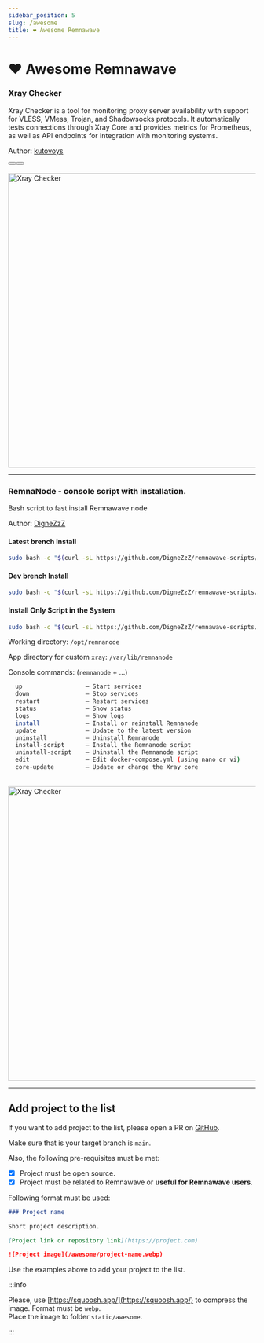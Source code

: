 ```yaml
---
sidebar_position: 5
slug: /awesome
title: ❤️ Awesome Remnawave
---
```


# ❤️ Awesome Remnawave

### Xray Checker

Xray Checker is a tool for monitoring proxy server availability with support for VLESS, VMess, Trojan, and Shadowsocks protocols. It automatically tests connections through Xray Core and provides metrics for Prometheus, as well as API endpoints for integration with monitoring systems.

Author: [kutovoys](https://github.com/kutovoys)

<div style={{ display: 'flex', justifyContent: 'center', gap: '1rem' }}>
  <Button label="Github repository" link="https://github.com/kutovoys/xray-checker" variant="secondary" size="md" outline />
  <Button label="Documentation" link="https://xray-checker.kutovoy.dev/" variant="secondary" size="md" outline />
</div>
<br />

<div style={{ display: 'flex', justifyContent: 'center' }}>
  <img src="/awesome/xray-checker.webp" alt="Xray Checker" width="600" />
</div>

---

### RemnaNode - console script with installation.

Bash script to fast install Remnawave node

Author: [DigneZzZ](https://github.com/dignezzz)

#### Latest brench Install
```bash
sudo bash -c "$(curl -sL https://github.com/DigneZzZ/remnawave-scripts/raw/main/remnanode.sh)" @ install
```

#### Dev brench Install
```bash
sudo bash -c "$(curl -sL https://github.com/DigneZzZ/remnawave-scripts/raw/main/remnanode.sh)" @ install --dev
```

#### Install Only Script in the System
```bash
sudo bash -c "$(curl -sL https://github.com/DigneZzZ/remnawave-scripts/raw/main/remnanode.sh)" @ install-script
```

Working directory: `/opt/remnanode`

App directory for custom `xray`: `/var/lib/remnanode`

Console commands: (`remnanode` + ...)

```bash
  up                  – Start services
  down                – Stop services
  restart             – Restart services
  status              – Show status
  logs                – Show logs
  install             – Install or reinstall Remnanode
  update              – Update to the latest version
  uninstall           – Uninstall Remnanode
  install-script      – Install the Remnanode script
  uninstall-script    – Uninstall the Remnanode script
  edit                – Edit docker-compose.yml (using nano or vi)
  core-update         – Update or change the Xray core
```

<br />

<div style="display: flex; justify-content: center;">
  <img src="https://github.com/user-attachments/assets/1d206538-23b5-49b3-a300-61337c7e2f12" alt="Xray Checker" width="600" />
</div>


---

## Add project to the list

If you want to add project to the list, please open a PR on [GitHub](https://github.com/remnawave/panel/blob/main/docs/awesome-remnawave/index.md).

Make sure that is your target branch is `main`.

Also, the following pre-requisites must be met:

- [x] Project must be open source.
- [x] Project must be related to Remnawave or **useful for Remnawave users**.

Following format must be used:

```md
### Project name

Short project description.

[Project link or repository link](https://project.com)

![Project image](/awesome/project-name.webp)
```

Use the examples above to add your project to the list.

:::info

Please, use [https://squoosh.app/](https://squoosh.app/) to compress the image. Format must be `webp`.  
Place the image to folder `static/awesome`.

:::
